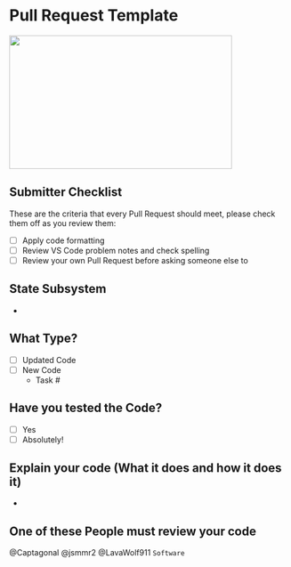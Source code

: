 # Pull Request Template

<img src="https://www.firstinspires.org/sites/default/files/uploads/resource_library/brand/thumbnails/FIRST-Icon.png" width="400" height="240" />

## Submitter Checklist

These are the criteria that every Pull Request should meet, please check them off as you review them:

- [ ] Apply code formatting
- [ ] Review VS Code problem notes and check spelling
- [ ] Review your own Pull Request before asking someone else to

## State Subsystem

- 

## What Type?

 - [ ] Updated Code
 - [ ] New Code
   - Task #
     
## Have you tested the Code?

 - [ ] Yes
 - [ ] Absolutely!
 
## Explain your code (What it does and how it does it)

- 

## One of these People must review your code

@Captagonal @jsmmr2 @LavaWolf911 `Software`
